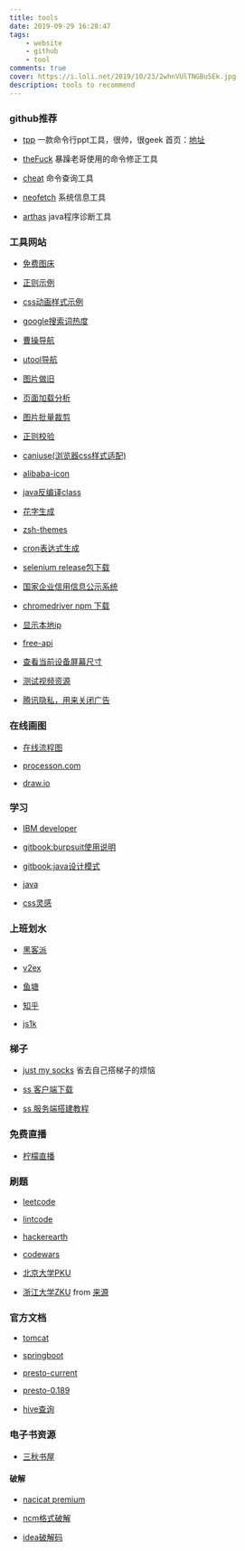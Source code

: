 ```yaml
---
title: tools 
date: 2019-09-29 16:28:47
tags: 
    - website 
    - github 
    - tool
comments: true
cover: https://i.loli.net/2019/10/23/2whnVUlTNGBu5Ek.jpg
description: tools to recommend
---
```


### github推荐
* [tpp](https://github.com/cbbrowne/tpp) 一款命令行ppt工具，很帅，很geek
    首页：[地址](http://www.ngolde.de/tpp.html)

* [theFuck](https://github.com/nvbn/thefuck) 暴躁老哥使用的命令修正工具

* [cheat](https://github.com/chubin/cheat.sh#installation) 命令查询工具

* [neofetch](https://github.com/dylanaraps/neofetch) 系统信息工具

* [arthas](https://github.com/alibaba/arthas) java程序诊断工具


### 工具网站
* [免费图床](https://sm.ms)

* [正则示例](http://www.xuanwodata.com:3000/sregular/)

* [css动画样式示例](https://daneden.github.io/animate.css/)

* [google搜索词热度](https://trends.google.com/trends/?geo=GB)

* [曹操导航](https://caocao.boxopened.com/)

* [utool导航](https://utool.fun/)

* [图片做旧](https://tools.miku.ac/image_patina/)

* [页面加载分析](https://developers.google.com/speed/pagespeed/insights/)

* [图片批量裁剪](https://www.smartresize.com/zh-cn)

* [正则校验](https://regex101.com/)

* [caniuse(浏览器css样式适配)](https://caniuse.com/)

* [alibaba-icon](https://www.iconfont.cn/)

* [java反编译class](http://javare.cn/)

* [花字生成](http://patorjk.com/software/taag/#p=display&f=Graffiti&t=Type%20Something%20)

* [zsh-themes](https://zshthem.es/all/)

* [cron表达式生成](http://www.cronmaker.com/)

* [selenium release包下载](http://selenium-release.storage.googleapis.com/index.html)

* [国家企业信用信息公示系统](http://www.gsxt.gov.cn/index)

* [chromedriver npm 下载](https://npm.taobao.org/mirrors/chromedriver/)

* [显示本地ip](http://ip111.cn/)

* [free-api](https://www.free-api.com/)

* [查看当前设备屏幕尺寸](https://device.my/)

* [测试视频资源](http://samples.mplayerhq.hu/)

* [腾讯隐私，用来关闭广告](https://privacy.qq.com/advertisement.htm)


### 在线画图
* [在线流程图](https://www.websequencediagrams.com/)

* [processon.com](https://processon.com/)

* [draw.io](https://www.draw.io/)


### 学习
* [IBM developer](https://www.ibm.com/developerworks/cn/topics/)

* [gitbook:burpsuit使用说明](https://legacy.gitbook.com/book/t0data/burpsuite/details)

* [gitbook:java设计模式](https://legacy.gitbook.com/book/quanke/design-pattern-java/details)

* [java](https://www.mkyong.com/all-tutorials-on-mkyong-com/)

* [css灵感](https://chokcoco.github.io/CSS-Inspiration/#/)


### 上班划水
* [黑客派](https://hacpai.com/)

* [v2ex](https://www.v2ex.com/)

* [鱼塘](https://tophub.fun)

* [知乎](https://www.zhihu.com)

* [js1k](https://js1k.com/)




### 梯子
* [just my socks](https://justmysocks1.net/members/index.php)
省去自己搭梯子的烦恼

* [ss 客户端下载](https://shadowsocks.org/en/download/clients.html)

* [ss 服务端搭建教程](https://linghucong.js.org/2016/04/20/setup-Shadowsocks-on-ubuntu-1604/)



### 免费直播
* [柠檬直播](http://www.ningmengtiyu.com/)

### 刷题
* [leetcode](https://leetcode.com/problemset/all/)

* [lintcode](https://www.lintcode.com/zh-cn/problem/)

* [hackerearth](https://www.hackerearth.com/zh/)

* [codewars](https://www.codewars.com)

* [北京大学PKU](http://acm.pku.edu.cn/JudgeOnline/)

* [浙江大学ZKU](http://acm.zju.edu.cn/)
from [来源](https://blog.csdn.net/kangyan__/article/details/70184935)


### 官方文档
* [tomcat](https://cwiki.apache.org/confluence/display/tomcat/)

* [springboot](https://docs.spring.io/spring-boot/docs/1.5.1.RELEASE/reference/htmlsingle/#appendix)

* [presto-current](https://prestodb.io/docs/current/)

* [presto-0.189](https://prestodb.io/docs/0.189/sql/deallocate-prepare.html)

* [hive查询](https://cwiki.apache.org/confluence/display/Hive/LanguageManual+DML#LanguageManualDML-InsertingintotablesfromSQL)


### 电子书资源

* [三秋书屋](https://www.d4j.cn/)


#### 破解

* [nacicat premium](http://www.ddup.date/navicat-premium-12-1-15-%E6%9C%80%E6%96%B0%E7%89%88%E7%A0%B4%E8%A7%A3%E5%AE%89%E8%A3%85%EF%BC%88windows%EF%BC%89/)

* [ncm格式破解](https://moresound.tk/music/tool/)

* [idea破解码](http://idea.medeming.com/jets)